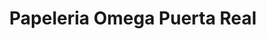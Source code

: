 ---
title: "Papeleria Omega Puerta Real"
url: /hermosillo/papeleria-omega-puerta-real/
shop: material de oficina
---